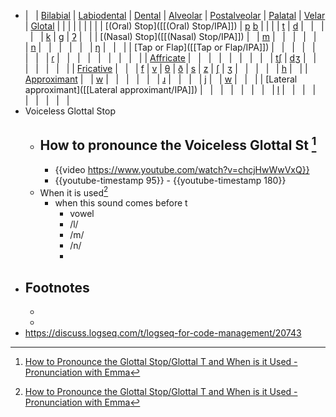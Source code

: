 - |   | [Bilabial]([[Bilabial/IPA]]) | [Labiodental]([[Labiodental/IPA]]) | [Dental]([[Dental/IPA]]) | [Alveolar]([[Alveolar/IPA]]) | [Postalveolar]([[Postalveolar/IPA]]) | [Palatal]([[Palatal/IPA]]) | [Velar]([[Velar/IPA]]) | [Glotal]([[Glotal/IPA]]) | | | | | | | | 
  | [(Oral) Stop]([[(Oral) Stop/IPA]]) | [p](https://www.cambridge.org/features/IPAchart/symbols/p.html) [b](https://www.cambridge.org/features/IPAchart/symbols/b.html) | | | | [t](https://www.cambridge.org/features/IPAchart/symbols/t.html) | [d](https://www.cambridge.org/features/IPAchart/symbols/d.html) |   |   |   |   | [k](https://www.cambridge.org/features/IPAchart/symbols/k.html) | [g](https://www.cambridge.org/features/IPAchart/symbols/g.html) | [ʔ](javascript:viewSymbol('symbols/0294.html');) |   |
  | [(Nasal) Stop]([[(Nasal) Stop/IPA]]) |   | [m](javascript:viewSymbol('symbols/m.html');) |   |   |   |   |   | [n](javascript:viewSymbol('symbols/n.html');) |   |   |   |   |   | [ŋ](javascript:viewSymbol('symbols/014B.html');) |   |   |
  | [Tap or Flap]([[Tap or Flap/IPA]]) |   |   |   |   |   |   |   | [ɾ](javascript:viewSymbol('symbols/027E.html');) |   |   |   |   |   |   |   |   |
  | [Affricate]([[Affricate/IPA]]) |   |   |   |   |   |   |   |   | [tʃ](javascript:viewSymbol('symbols/02A7.html');) | [dʒ](javascript:viewSymbol('symbols/02A4.html');) |   |   |   |   |   |   |
  | [Fricative]([[Fricative/IPA]]) |   |   | [f](javascript:viewSymbol('symbols/f.html');) | [v](javascript:viewSymbol('symbols/v.html');) | [θ](javascript:viewSymbol('symbols/03B8.html');) | [ð](javascript:viewSymbol('symbols/00F0.html');) | [s](javascript:viewSymbol('symbols/s.html');) | [z](javascript:viewSymbol('symbols/z.html');) | [](javascript:viewSymbol('symbols/0283.html');)[ʃ](javascript:viewSymbol('symbols/0283.html');) | [ʒ](javascript:viewSymbol('symbols/0292.html');) |   |   |   |   | [h](javascript:viewSymbol('symbols/h.html');) |   |
  | [Approximant]([[Approximant/IPA]]) |   | [w](javascript:viewSymbol('symbols/w.html');) |   |   |   |   |   | [ɹ](javascript:viewSymbol('symbols/0279.html');) |   |   |   | [j](javascript:viewSymbol('symbols/j.html');) |   | [w](javascript:viewSymbol('symbols/w.html');) |   |   |
  | [Lateral approximant]([[Lateral approximant/IPA]]) |   |   |   |   |   |   |   | [l](javascript:viewSymbol('symbols/l.html');) |   |   |   |   |   |   |   |   |
- Voiceless Glottal Stop
	- How to pronounce the Voiceless Glottal St [^1]
		-
		- {{video https://www.youtube.com/watch?v=chcjHwWwVxQ}}
		- {{youtube-timestamp 95}} - {{youtube-timestamp 180}}
	- When it is used[^1]
		- when this sound comes before t
			- vowel
			- /l/
			- /m/
			- /n/
			-
- ## Footnotes
	- [^1]: [How to Pronounce the Glottal Stop/Glottal T and When is it Used - Pronunciation with Emma](https://www.youtube.com/watch?v=chcjHwWwVxQ)
	-
- https://discuss.logseq.com/t/logseq-for-code-management/20743